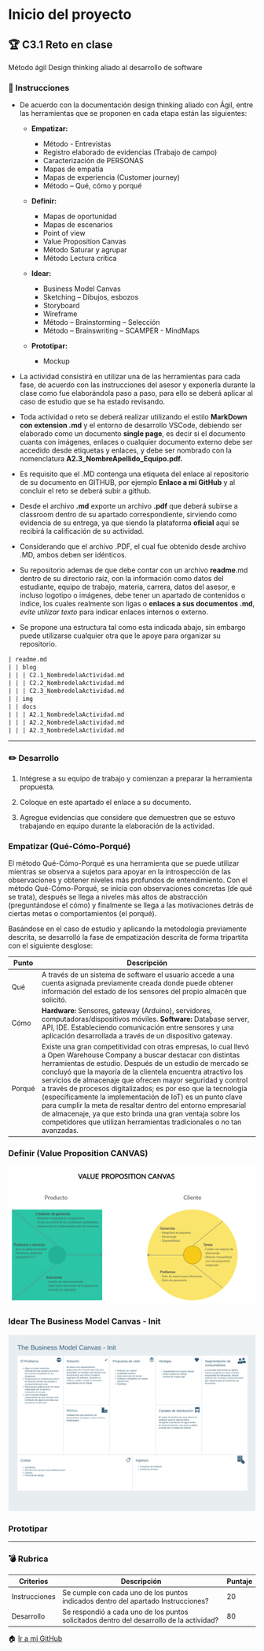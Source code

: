 # Inicio del proyecto

## :trophy: C3.1 Reto en clase

Método ágil Design thinking aliado al desarrollo de software

### :blue_book: Instrucciones

 - De acuerdo con la documentación design thinking aliado con Ágil, entre las herramientas que se proponen en cada etapa están las siguientes:

	- **Empatizar:**

		- Método - Entrevistas
		- Registro elaborado de evidencias (Trabajo de campo)
		- Caracterización de PERSONAS
		- Mapas de empatía
		- Mapas de experiencia (Customer journey)
		- Método – Qué, cómo y porqué
		
	- **Definir:**
		
        - Mapas de oportunidad
        - Mapas de escenarios
        - Point of view
        - Value Proposition Canvas
        - Método Saturar y agrupar
        - Método Lectura crítica

	- **Idear:**
	
    	- Business Model Canvas
    	- Sketching – Dibujos, esbozos
    	- Storyboard
    	- Wireframe
    	- Método – Brainstorming – Selección
    	- Método – Brainswriting – SCAMPER - MindMaps

	- **Prototipar:**

		- Mockup


 - La actividad consistirá en utilizar una de las herramientas para cada fase, de acuerdo con las instrucciones del asesor y exponerla durante la clase como fue elaborándola paso a paso, para ello se deberá aplicar al caso de estudio que se ha estado revisando.
 - Toda actividad o reto se deberá realizar utilizando el estilo **MarkDown con extension .md** y el entorno de desarrollo VSCode, debiendo ser elaborado como un documento **single page**, es decir si el documento cuanta con imágenes, enlaces o cualquier documento externo debe ser accedido desde etiquetas y enlaces, y debe ser nombrado con la nomenclatura **A2.3_NombreApellido_Equipo.pdf.**
- Es requisito que el .MD contenga una etiqueta del enlace al repositorio de su documento en GITHUB, por ejemplo **Enlace a mi GitHub** y al concluir el reto se deberá subir a github.
- Desde el archivo **.md** exporte un archivo **.pdf** que deberá subirse a classroom dentro de su apartado correspondiente, sirviendo como evidencia de su entrega, ya que siendo la plataforma **oficial** aquí se recibirá la calificación de su actividad.
- Considerando que el archivo .PDF, el cual fue obtenido desde archivo .MD, ambos deben ser idénticos.
- Su repositorio ademas de que debe contar con un archivo **readme**.md dentro de su directorio raíz, con la información como datos del estudiante, equipo de trabajo, materia, carrera, datos del asesor, e incluso logotipo o imágenes, debe tener un apartado de contenidos o indice, los cuales realmente son ligas o **enlaces a sus documentos .md**, _evite utilizar texto_ para indicar enlaces internos o externo.
- Se propone una estructura tal como esta indicada abajo, sin embargo puede utilizarse cualquier otra que le apoye para organizar su repositorio.
``` 
| readme.md
| | blog
| | | C2.1_NombredelaActividad.md
| | | C2.2_NombredelaActividad.md
| | | C2.3_NombredelaActividad.md
| | img
| | docs
| | | A2.1_NombredelaActividad.md
| | | A2.2_NombredelaActividad.md
| | | A2.3_NombredelaActividad.md
```
___

### :pencil2: Desarrollo

1. Intégrese a su equipo de trabajo y comienzan a preparar la herramienta propuesta.
   
2. Coloque en este apartado el enlace a su documento.
   
3. Agregue evidencias que considere que demuestren que se estuvo trabajando en equipo durante la elaboración de la actividad.

### Empatizar (Qué-Cómo-Porqué)
El método Qué-Cómo-Porqué es una herramienta que se puede utilizar mientras se observa a sujetos para apoyar en la introspección de las observaciones y obtener niveles más profundos de entendimiento. Con el método Qué-Cómo-Porqué, se inicia con observaciones concretas (de qué se trata), después se llega a niveles más altos de abstracción (preguntándose el cómo) y finalmente se llega a las motivaciones detrás de ciertas metas o comportamientos (el porqué).

Basándose en el caso de estudio y aplicando la metodología previamente descrita, se desarrolló la fase de empatización descrita de forma tripartita con el siguiente desglose:


| Punto     | Descripción   |
| -| -|
| Qué| A través de un sistema de software el usuario accede a una cuenta asignada previamente creada donde puede obtener información del estado de los sensores del propio almacén que solicitó.|
|Cómo| **Hardware:** Sensores, gateway (Arduino), servidores, computadoras/dispositivos móviles. **Software:** Database server, API, IDE. Estableciendo comunicación entre sensores y una aplicación desarrollada a través de un dispositivo gateway.|
| Porqué| Existe una gran competitividad con otras empresas, lo cual llevó a Open Warehouse Company a buscar destacar con distintas herramientas de estudio. Después de un estudio de mercado se concluyó que la mayoría de la clientela encuentra atractivo los servicios de almacenaje que ofrecen mayor seguridad y control a través de procesos digitalizados; es por eso que la tecnología (específicamente la implementación de IoT) es un punto clave para cumplir la meta de resaltar dentro del entorno empresarial de almacenaje, ya que esto brinda una gran ventaja sobre los competidores que utilizan herramientas tradicionales o no tan avanzadas.|


### Definir (Value Proposition CANVAS)

![](https://github.com/durantrejo/Analisis_Avanzado_Software/blob/master/img/C3.1%20-%20ValuePropositionCanvas.png?raw=true)

### Idear The Business Model Canvas - Init

![](../img/Business%20Model%20Canvas%20Init.jpg)

### Prototipar

___   
### :bomb: Rubrica

| Criterios     | Descripción                                                                                  | Puntaje |
| ------------- | -------------------------------------------------------------------------------------------- | ------- |
| Instrucciones | Se cumple con cada uno de los puntos indicados dentro del apartado Instrucciones?            | 20      |
| Desarrollo    | Se respondió a cada uno de los puntos solicitados dentro del desarrollo de la actividad?     | 80      |


:house: [Ir a mi GitHub]()
